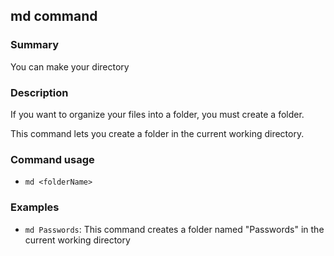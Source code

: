 ## md command

### Summary

You can make your directory

### Description

If you want to organize your files into a folder, you must create a folder.

This command lets you create a folder in the current working directory.

### Command usage

* `md <folderName>`

### Examples

* `md Passwords`: This command creates a folder named "Passwords" in the current working directory